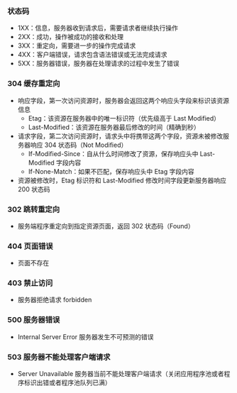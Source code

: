 ### 状态码

- 1XX：信息，服务器收到请求后，需要请求者继续执行操作
- 2XX：成功，操作被成功的接收和处理
- 3XX：重定向，需要进一步的操作完成请求
- 4XX：客户端错误，请求包含语法错误或无法完成请求
- 5XX：服务器错误，服务器在处理请求的过程中发生了错误

### 304 缓存重定向

- 响应字段，第一次访问资源时，服务器会返回这两个响应头字段来标识该资源信息
  - Etag：该资源在服务器中的唯一标识符（优先级高于 Last Modified）
  - Last-Modified：该资源在服务器最后修改的时间（精确到秒）
- 请求字段，第二次访问资源时，请求头中将携带这两个字段，资源未被修改服务器响应 304 状态码（Not Modified）
  - If-Modified-Since：自从什么时间修改了资源，保存响应头中 Last-Modified 字段内容
  - If-None-Match：如果不匹配，保存响应头中 Etag 字段内容
- 资源被修改时，Etag 标识符和 Last-Modified 修改时间字段更新服务器响应 200 状态码

### 302 跳转重定向

- 服务端程序重定向到指定资源页面，返回 302 状态码（Found）

### 404 页面错误

- 页面不存在

### 403 禁止访问

- 服务器拒绝请求 forbidden

### 500 服务器错误

- Internal Server Error 服务器发生不可预测的错误

### 503 服务器不能处理客户端请求

- Server Unavailable 服务器当前不能处理客户端请求（关闭应用程序池或者程序标识出错或者程序池队列已满）
